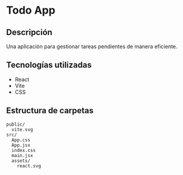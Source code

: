 # Todo App

## Descripción
Una aplicación para gestionar tareas pendientes de manera eficiente.

## Tecnologías utilizadas
- React
- Vite
- CSS

## Estructura de carpetas
```
public/
  vite.svg
src/
  App.css
  App.jsx
  index.css
  main.jsx
  assets/
    react.svg
```
